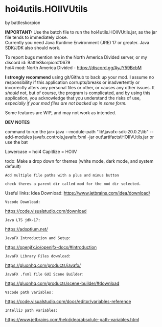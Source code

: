# <h1> hoi4utils.HOIIVUtils </h1>

by battleskorpion

<b>IMPORTANT:</b> Use the batch file to run the hoi4utils.HOIIVUtils.jar, as the jar file tends to immediately close.
<br> Currently you need Java Runtime Environment (JRE) 17 or greater. Java SDK/JDK also should work.

To report bugs mention me in the North America Divided server, or my discord id: BattleSkorpion#0679
<br> hoi4 mod: North America Divided - <hyperlink> https://discord.gg/AyJY59BcbM </hyperlink> 

<b>I  strongly recommend</b>  using git/Github to back up your mod. I assume no responsibility if
this application corrupts/breaks or inadvertently or incorrectly alters any personal files or other, or 
causes any other issues. It <i>should</i> not, but of course, the program is complicated, and by using this 
application, you acknowledge that you understand the risks of use, <i> especially if your mod files are not
backed up in some form.</i>

Some features are WIP, and may not work as intended. 

<b>DEV NOTES</b>

command to run the jar>
java --module-path "lib\javafx-sdk-20.0.2\lib" --add-modules javafx.controls,javafx.fxml -jar out\artifacts\HOIIVUtils.jar
or use the bat

Lowercase = hoi4
Capitlize = HOIIV

todo:
	Make a drop down for themes (white mode, dark mode, and system default)
	
	Add multiple file paths with a plus and minus button

	check theres a parent dir called mod for the mod dir selected.
		

Useful links:
	Idea Download:
https://www.jetbrains.com/idea/download/

	Vscode Download:
https://code.visualstudio.com/download

	Java LTS jdk-17:
https://adoptium.net/

	JavaFX Introduction and Setup:
https://openjfx.io/openjfx-docs/#introduction

	JavaFX Library Files download:
https://gluonhq.com/products/javafx/

	JavaFX .fxml file GUI Scene Builder:
https://gluonhq.com/products/scene-builder/#download

	Vscode path variables:
https://code.visualstudio.com/docs/editor/variables-reference

	IntelliJ path variables:
https://www.jetbrains.com/help/idea/absolute-path-variables.html